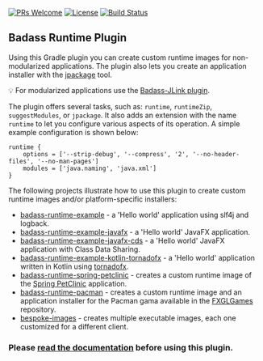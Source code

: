 [![PRs Welcome](https://img.shields.io/badge/PRs-welcome-brightgreen.svg?style=flat-square)](http://makeapullrequest.com)
[![License](https://img.shields.io/badge/License-Apache%202.0-blue.svg)](https://github.com/beryx/badass-runtime-plugin/blob/master/LICENSE)
[![Build Status](https://img.shields.io/github/workflow/status/beryx/badass-runtime-plugin/Java%2011%20Gradle%20CI)](https://github.com/beryx/badass-runtime-plugin/actions?query=workflow%3A%22Java+11+Gradle+CI%22)

## Badass Runtime Plugin ##

Using this Gradle plugin you can create custom runtime images for non-modularized applications.
The plugin also lets you create an application installer with the [jpackage](https://openjdk.java.net/jeps/392) tool.


:bulb: For modularized applications use the [Badass-JLink plugin](https://badass-jlink-plugin.beryx.org/releases/latest/).

The plugin offers several tasks, such as: `runtime`, `runtimeZip`, `suggestModules`, or `jpackage`.
It also adds an extension with the name `runtime` to let you configure various aspects of its operation.
A simple example configuration is shown below:

```
runtime {
    options = ['--strip-debug', '--compress', '2', '--no-header-files', '--no-man-pages']
    modules = ['java.naming', 'java.xml']
}
```

The following projects illustrate how to use this plugin to create custom runtime images and/or platform-specific installers:
- [badass-runtime-example](https://github.com/beryx-gist/badass-runtime-example) - a 'Hello world' application using slf4j and logback.
- [badass-runtime-example-javafx](https://github.com/beryx-gist/badass-runtime-example-javafx) - a 'Hello world' JavaFX application.
- [badass-runtime-example-javafx-cds](https://github.com/beryx-gist/badass-runtime-example-javafx-cds) - a 'Hello world' JavaFX application with Class Data Sharing.
- [badass-runtime-example-kotlin-tornadofx](https://github.com/beryx-gist/badass-runtime-example-kotlin-tornadofx) - a 'Hello world' application written in Kotlin using [tornadofx](https://github.com/edvin/tornadofx).
- [badass-runtime-spring-petclinic](https://github.com/beryx-gist/badass-runtime-spring-petclinic) - creates a custom runtime image of the [Spring PetClinic](https://github.com/spring-projects/spring-petclinic) application.
- [badass-runtime-pacman](https://github.com/beryx-gist/badass-runtime-pacman) - creates a custom runtime image and an application installer for the Pacman gama available in the [FXGLGames](https://github.com/AlmasB/FXGLGames) repository.
- [bespoke-images](https://github.com/PaulWinstone/demoModule) - creates multiple executable images, each one customized for a different client.



### Please [read the documentation](https://badass-runtime-plugin.beryx.org/releases/latest/) before using this plugin.
